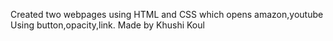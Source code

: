 Created two webpages using HTML and CSS which opens amazon,youtube
Using button,opacity,link.
Made by Khushi Koul
